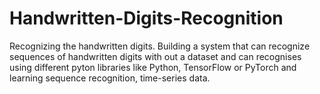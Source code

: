 # Handwritten-Digits-Recognition
Recognizing the handwritten digits. Building a system that can recognize sequences of handwritten digits with out a dataset and can recognises using different pyton libraries like Python, TensorFlow or PyTorch and learning sequence recognition, time-series data.
